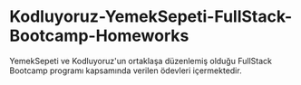 # Kodluyoruz-YemekSepeti-FullStack-Bootcamp-Homeworks


YemekSepeti ve Kodluyoruz'un ortaklaşa düzenlemiş olduğu FullStack Bootcamp programı kapsamında verilen ödevleri içermektedir.

